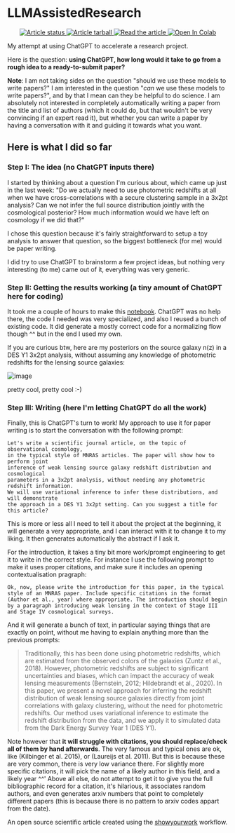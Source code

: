 # LLMAssistedResearch
<p align="center">
<a href="https://github.com/eiffl/LLMAssistedResearch/actions/workflows/build.yml">
<img src="https://github.com/eiffl/LLMAssistedResearch/actions/workflows/build.yml/badge.svg?branch=main" alt="Article status"/>
</a>
<a href="https://github.com/eiffl/LLMAssistedResearch/raw/main-pdf/arxiv.tar.gz">
<img src="https://img.shields.io/badge/article-tarball-blue.svg?style=flat" alt="Article tarball"/>
</a>
<a href="https://github.com/eiffl/LLMAssistedResearch/raw/main-pdf/ms.pdf">
<img src="https://img.shields.io/badge/article-pdf-blue.svg?style=flat" alt="Read the article"/>
</a>
<a href="https://colab.research.google.com/github/EiffL/LLMAssistedResearch/blob/main/notebooks/NzInference.ipynb" target="_blank"><img src="https://colab.research.google.com/assets/colab-badge.svg" alt="Open In Colab"/></a>
</p>

My attempt at using ChatGPT to accelerate a research project. 

Here is the question: **using ChatGPT, how long would it take to go from a rough idea to a ready-to-submit paper?**

**Note**: I am not taking sides on the question "should we use these models to write papers?" I am interested in the question "*can* we use these models to write papers?", and by that I mean can they be helpful to do science. I am absolutely not interested in completely automatically writing a paper from the title and list of authors (which it could do, but that wouldn't be very convincing if an expert read it), but whether you can write a paper by having a conversation with it and guiding it towards what you want.

## Here is what I did so far

### Step I: The idea (no ChatGPT inputs there)
I started by thinking about a question I'm curious about, which came up just in the last week: "Do we actually need to use photometric redshifts at all when we have cross-correlations with a secure clustering sample in a 3x2pt analysis? Can we not infer the full source distribution jointly with the cosmological posterior? How much information would we have left on cosmology if we did that?" 

I chose this question because it's fairly straightforward to setup a toy analysis to answer that question, so the biggest bottleneck (for me) would be paper writing. 

I did try to use ChatGPT to brainstorm a few project ideas, but nothing very interesting (to me) came out of it, everything was very generic.

### Step II: Getting the results working (a tiny amount of ChatGPT here for coding)
It took me a couple of hours to make this [notebook](main/notebooks/NzInference.ipynb). ChatGPT was no help there, the code I needed was very specialized, and also I reused a bunch of existing code. It did generate a mostly correct code for a normalizing flow though ^^ but in the end I used my own. 

If you are curious btw, here are my posteriors on the source galaxy n(z) in a DES Y1 3x2pt analysis, without assuming any knowledge of photometric redshifts for the lensing source galaxies: 

![image](https://user-images.githubusercontent.com/861591/206940145-5175eb90-d641-4918-a6b4-1c0ade2ac478.png)

pretty cool, pretty cool :-)

### Step III: Writing (here I'm letting ChatGPT do all the work)

Finally, this is ChatGPT's turn to work! My approach to use it for paper writing is to start the conversation with the following prompt:
```
Let's write a scientific journal article, on the topic of observational cosmology, 
in the typical style of MNRAS articles. The paper will show how to perform joint 
inference of weak lensing source galaxy redshift distribution and cosmological 
parameters in a 3x2pt analysis, without needing any photometric redshift information. 
We will use variational inference to infer these distributions, and will demonstrate 
the approach in a DES Y1 3x2pt setting. Can you suggest a title for this article?
```
This is more or less all I need to tell it about the project at the beginning, it will generate a very appropriate, and I can interact with it to change it to my liking. It then generates automatically the abstract if I ask it.

For the introduction, it takes a tiny bit more work/prompt engineering to get it to write in the correct style. For instance I use the following prompt to make it uses proper citations, and make sure it includes an opening contextualisation pragraph:

```
Ok, now, please write the introduction for this paper, in the typical style of an MNRAS paper. Include specific citations in the format (Author et al., year) where appropriate. The introduction should begin by a paragraph introducing weak lensing in the context of Stage III and Stage IV cosmological surveys.
```

And it will generate a bunch of text, in particular saying things that are exactly on point, without me having to explain anything more than the previous prompts:
>Traditionally, this has been done using photometric redshifts, which are estimated from the observed colors of the galaxies (Zuntz et al., 2018). However, photometric redshifts are subject to significant uncertainties and biases, which can impact the accuracy of weak lensing measurements (Bernstein, 2012; Hildebrandt et al., 2020). In this paper, we present a novel approach for inferring the redshift distribution of weak lensing source galaxies directly from joint correlations with galaxy clustering, without the need for photometric redshifts. Our method uses variational inference to estimate the redshift distribution from the data, and we apply it to simulated data from the Dark Energy Survey Year 1 (DES Y1).

Note however that **it will struggle with citations, you should replace/check all of them by hand afterwards**. The very famous and typical ones are ok, like (Kilbinger et al. 2015), or (Laureijs et al. 2011). But this is because these are very common, there is very low variance there. For slightly more specific citations, it will pick the name of a likely author in this field, and a likely year ^^' Above all else, do not attempt to get it to give you the full bibliographic record for a citation, it's hilarious, it associates random authors, and even generates arxiv numbers that point to completely different papers (this is because there is no pattern to arxiv codes appart from the date).

An open source scientific article created using the [showyourwork](https://github.com/showyourwork/showyourwork) workflow.
